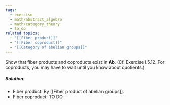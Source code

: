 ```yaml
---
tags:
  - exercise
  - math/abstract_algebra
  - math/category_theory
  - to_do
related topics:
  - "[[Fiber product]]"
  - "[[Fiber coproduct]]"
  - "[[Category of abelian groups]]"
---
```

Show that fiber products and coproducts exist in $\mathbf{Ab}$. (Cf. Exercise I.5.12. For
coproducts, you may have to wait until you know about quotients.)
##### Solution:
- Fiber product:
	By [[Fiber product of abelian groups]].
- Fiber coproduct:
	TO DO